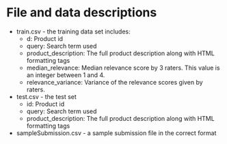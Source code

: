 # File and data descriptions

* train.csv - the training data set includes:
	* d: Product id
	* query: Search term used
	* product_description: The full product description along with HTML formatting tags
	* median_relevance: Median relevance score by 3 raters. This value is an integer between 1 and 4. 
	* relevance_variance: Variance of the relevance scores given by raters. 
* test.csv - the test set
	* id: Product id
	* query: Search term used
	* product_description: The full product description along with HTML formatting tags
* sampleSubmission.csv - a sample submission file in the correct format

